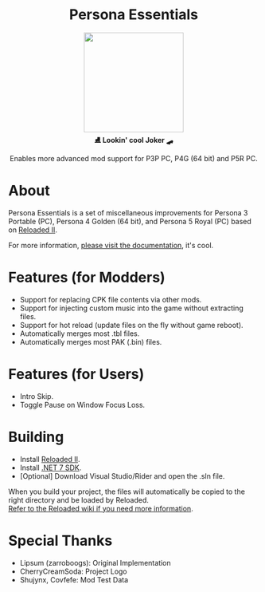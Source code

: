 <div align="center">
	<h1>Persona Essentials</h1>
	<img src="./docs/images/icon.png" Width="200" /><br/>
	<strong>⛸ Lookin' cool Joker 🛹</strong>
    <p>Enables more advanced mod support for P3P PC, P4G (64 bit) and P5R PC.</p>
</div>

# About

Persona Essentials is a set of miscellaneous improvements for Persona 3 Portable (PC), Persona 4 Golden (64 bit), and Persona 5 Royal (PC) based on [Reloaded II](https://reloaded-project.github.io/Reloaded-II/).  

For more information, [please visit the documentation](https://sewer56.dev/p5rpc.modloader/), it's cool.

# Features (for Modders)

- Support for replacing CPK file contents via other mods.  
- Support for injecting custom music into the game without extracting files.  
- Support for hot reload (update files on the fly without game reboot).  
- Automatically merges most .tbl files.  
- Automatically merges most PAK (.bin) files.  
  
# Features (for Users)
- Intro Skip.  
- Toggle Pause on Window Focus Loss.  

# Building

- Install [Reloaded II](https://github.com/Reloaded-Project/Reloaded-II/releases/latest).  
- Install [.NET 7 SDK](https://dotnet.microsoft.com/en-us/download/dotnet/7.0).  
- [Optional] Download Visual Studio/Rider and open the .sln file.  

When you build your project, the files will automatically be copied to the right directory and be loaded by Reloaded.  
[Refer to the Reloaded wiki if you need more information](https://reloaded-project.github.io/Reloaded-II/DevelopmentEnvironmentSetup/).

# Special Thanks

- Lipsum (zarroboogs): Original Implementation  
- CherryCreamSoda: Project Logo  
- Shujynx, Covfefe: Mod Test Data  
